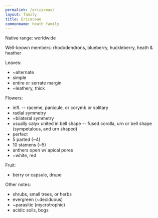 ```yaml
---
permalink: /ericaceae/
layout: family
title: Ericaceae
commonname: heath family
---
```


Native range: worldwide

Well-known members: rhododendrons, blueberry, huckleberry, heath & heather

Leaves:
  - ~alternate
  - simple
  - entire or serrate margin
  - ~leathery, thick

Flowers:
  - infl. -- raceme, panicule, or corymb or solitary
  - radial symmetry
  - ~bilateral symmetry
  - usually calyx united in bell shape -- fused corolla, urn or bell shape (sympetalous, and urn shaped)
  - perfect
  - 5 parted (~4)
  - 10 stamens (~5)
  - anthers open w/ apical pores
  - ~white, red

Fruit:
  - berry or capsule, drupe

Other notes:
  - shrubs, small trees, or herbs
  - evergreen (~deciduous)
  - ~parasitic (mycrotrophic)
  - acidic soils, bogs
